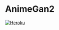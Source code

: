 # AnimeGan2

[![Heroku](https://upload.wikimedia.org/wikipedia/commons/thumb/e/ec/Heroku_logo.svg/320px-Heroku_logo.svg.png)](https://adrianerrea-animegan2.herokuapp.com/)
